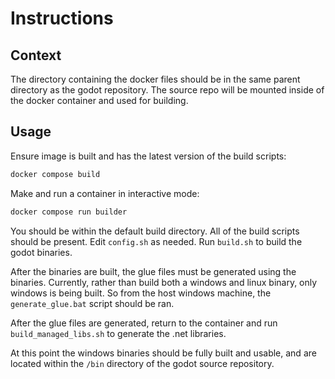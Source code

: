 # Instructions

## Context

The directory containing the docker files should be in the same parent directory as the godot repository. The source repo will be mounted inside of the docker container and used for building.

## Usage

Ensure image is built and has the latest version of the build scripts:

```bat
docker compose build
```

Make and run a container in interactive mode:

```bat
docker compose run builder
```

You should be within the default build directory. All of the build scripts should be present. Edit `config.sh` as needed. Run `build.sh` to build the godot binaries.

After the binaries are built, the glue files must be generated using the binaries. Currently, rather than build both a windows and linux binary, only windows is being built. So from the host windows machine, the `generate_glue.bat` script should be ran.

After the glue files are generated, return to the container and run `build_managed_libs.sh` to generate the .net libraries.

At this point the windows binaries should be fully built and usable, and are located within the `/bin` directory of the godot source repository.
